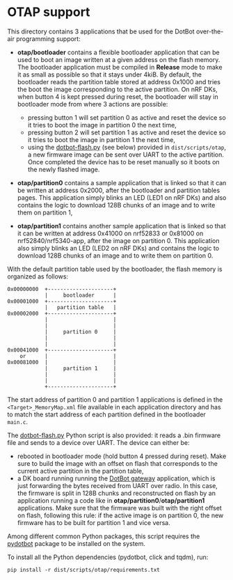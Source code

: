 # OTAP support

This directory contains 3 applications that be used for the DotBot over-the-air
programming support:
- **otap/bootloader** contains a flexible bootloader application that
  can be used to boot an image written at a given address on the flash memory.
  The bootloader application must be compiled in **Release** mode to make it as
  small as possible so that it stays under 4kiB. By default, the bootloader reads
  the partition table stored at address 0x1000 and tries the boot the image
  corresponding to the active partition. On nRF DKs, when button 4 is kept pressed
  during reset, the bootloader will stay in bootloader mode from where 3 actions
  are possible:
  - pressing button 1 will set partition 0 as active and reset the device so it
    tries to boot the image in partition 0 the next time,
  - pressing button 2 will set partition 1 as active and reset the device so it
    tries to boot the image in partition 1 the next time,
  - using the [dotbot-flash.py](../dist/scripts/otap/dotbot-flash.py) (see below)
    provided in `dist/scripts/otap`, a new firmware
    image can be sent over UART to the active partition. Once completed the
    device has to be reset manually so it boots on the newly flashed image.

- **otap/partition0**
  contains a sample application that is linked so that
  it can be written at address 0x2000, after the bootloader and partition tables
  pages. This application simply blinks an LED (LED1 on nRF DKs) and also
  contains the logic to download 128B chunks of an image and to write them on
  partition 1,

- **otap/partition1**
  contains another sample application that is
  linked so that it can be written at address 0x41000 on nrf52833 or 0x81000 on
  nrf52840/nrf5340-app, after the image on partition 0. This application also
  simply blinks an LED (LED2 on nRF DKs) and contains the logic to download
  128B chunks of an image and to write them on partition 0.

With the default partition table used by the bootloader, the flash memory is
organized as follows:

```
0x00000000  +---------------------+
            |     bootloader      |
0x00001000  +---------------------+
            |   partition table   |
0x00002000  +---------------------+
            |                     |
            |                     |
            |     partition 0     |
            |                     |
            |                     |
0x00041000  +---------------------+
    or      |                     |
0x00081000  |                     |
            |     partition 1     |
            |                     |
            |                     |
            +---------------------+
```

The start address of partition 0 and partition 1 applications is defined in the
`<Target>_MemoryMap.xml` file available in each application directory and has to
match the start address of each partition defined in the bootloader
`main.c`.

The [dotbot-flash.py](../dist/scripts/otap/dotbot-flash.py) Python script is also provided:
it reads a .bin firmware file and sends to a device over UART. The device can either
be:
  - rebooted in bootloader mode (hold button 4 pressed during reset).
  Make sure to build the image with an offset on flash that corresponds to the
  current active partition in the partition table,
  - a DK board running running the
  [DotBot gateway](https://github.com/DotBots/Dotbot-firmware/tree/main/projects/03app_dotbot_gateway/)
  application, which is just forwarding the bytes received from UART over radio.
  In this case, the firmware is split in 128B chunks and reconstructed on flash
  by an application running a code like in
  **otap/partition0**/**otap/partition1**
  applications. Make sure that the firmware was built with the right offset on flash, following
  this rule: if the active image is on partition 0, the new firmware has to be
  built for partition 1 and vice versa.

Among different common Python packages, this script requires the
[pydotbot](https://pypi.org/project/pydotbot/) package to be installed on the
system.

To install all the Python dependencies (pydotbot, click and tqdm), run:

```
pip install -r dist/scripts/otap/requirements.txt
```
